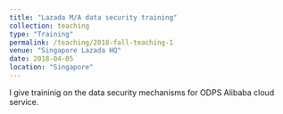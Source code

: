 ```yaml
---
title: "Lazada M/A data security training"
collection: teaching
type: "Training"
permalink: /teaching/2018-fall-teaching-1
venue: "Singapore Lazada HQ"
date: 2018-04-05
location: "Singapore"
---
```


 I give traininig on the data security mechanisms for ODPS Alibaba cloud service.

